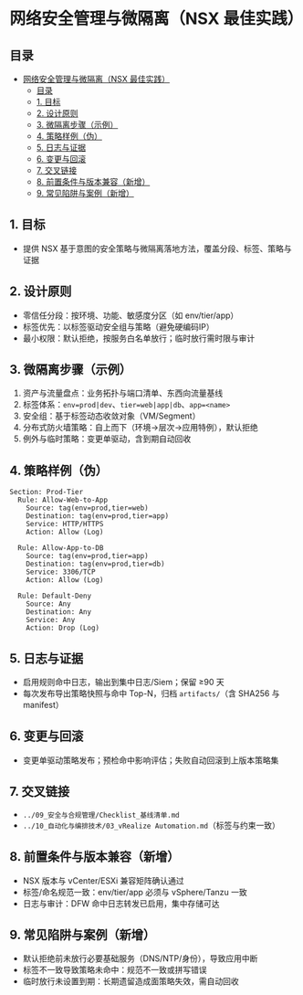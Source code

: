 # 网络安全管理与微隔离（NSX 最佳实践）

## 目录

- [网络安全管理与微隔离（NSX 最佳实践）](#网络安全管理与微隔离nsx-最佳实践)
  - [目录](#目录)
  - [1. 目标](#1-目标)
  - [2. 设计原则](#2-设计原则)
  - [3. 微隔离步骤（示例）](#3-微隔离步骤示例)
  - [4. 策略样例（伪）](#4-策略样例伪)
  - [5. 日志与证据](#5-日志与证据)
  - [6. 变更与回滚](#6-变更与回滚)
  - [7. 交叉链接](#7-交叉链接)
  - [8. 前置条件与版本兼容（新增）](#8-前置条件与版本兼容新增)
  - [9. 常见陷阱与案例（新增）](#9-常见陷阱与案例新增)

## 1. 目标

- 提供 NSX 基于意图的安全策略与微隔离落地方法，覆盖分段、标签、策略与证据

## 2. 设计原则

- 零信任分段：按环境、功能、敏感度分区（如 env/tier/app）
- 标签优先：以标签驱动安全组与策略（避免硬编码IP）
- 最小权限：默认拒绝，按服务白名单放行；临时放行需时限与审计

## 3. 微隔离步骤（示例）

1) 资产与流量盘点：业务拓扑与端口清单、东西向流量基线
2) 标签体系：`env=prod|dev`、`tier=web|app|db`、`app=<name>`
3) 安全组：基于标签动态收敛对象（VM/Segment）
4) 分布式防火墙策略：自上而下（环境→层次→应用特例），默认拒绝
5) 例外与临时策略：变更单驱动，含到期自动回收

## 4. 策略样例（伪）

```text
Section: Prod-Tier
  Rule: Allow-Web-to-App
    Source: tag(env=prod,tier=web)
    Destination: tag(env=prod,tier=app)
    Service: HTTP/HTTPS
    Action: Allow (Log)

  Rule: Allow-App-to-DB
    Source: tag(env=prod,tier=app)
    Destination: tag(env=prod,tier=db)
    Service: 3306/TCP
    Action: Allow (Log)

  Rule: Default-Deny
    Source: Any
    Destination: Any
    Service: Any
    Action: Drop (Log)
```

## 5. 日志与证据

- 启用规则命中日志，输出到集中日志/Siem；保留 ≥90 天
- 每次发布导出策略快照与命中 Top-N，归档 `artifacts/`（含 SHA256 与 manifest）

## 6. 变更与回滚

- 变更单驱动策略发布；预检命中影响评估；失败自动回滚到上版本策略集

## 7. 交叉链接

- `../09_安全与合规管理/Checklist_基线清单.md`
- `../10_自动化与编排技术/03_vRealize Automation.md`（标签与约束一致）

## 8. 前置条件与版本兼容（新增）

- NSX 版本与 vCenter/ESXi 兼容矩阵确认通过
- 标签/命名规范一致：env/tier/app 必须与 vSphere/Tanzu 一致
- 日志与审计：DFW 命中日志转发已启用，集中存储可达

## 9. 常见陷阱与案例（新增）

- 默认拒绝前未放行必要基础服务（DNS/NTP/身份），导致应用中断
- 标签不一致导致策略未命中：规范不一致或拼写错误
- 临时放行未设置到期：长期遗留造成面策略失效，需自动回收

